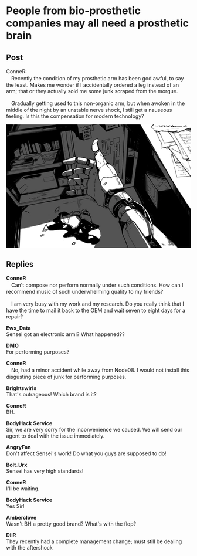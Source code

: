 # People from bio-prosthetic companies may all need a prosthetic brain
## Post
ConneR:<br>
　Recently the condition of my prosthetic arm has been god awful, to say the least. Makes me wonder if I accidentally ordered a leg instead of an arm; that or they actually sold me some junk scraped from the morgue.

　Gradually getting used to this non-organic arm, but when awoken in the middle of the night by an unstable nerve shock, I still get a nauseous feeling. Is this the compensation for modern technology?

![c0301.png](im_posts/ConneR/attachments/c0301.png)
## Replies
**ConneR**<br>
　Can't compose nor perform normally under such conditions. How can I recommend music of such underwhelming quality to my friends?

　I am very busy with my work and my research. Do you really think that I have the time to mail it back to the OEM and wait seven to eight days for a repair?

**Ewx_Data**<br>
Sensei got an electronic arm!? What happened??

**DMO**<br>
For performing purposes?

**ConneR**<br>
　No, had a minor accident while away from Node08. I would not install this disgusting piece of junk for performing purposes. 

**Brightswirls**<br>
That's outrageous! Which brand is it?

**ConneR**<br>
BH.

**BodyHack Service**<br>
Sir, we are very sorry for the inconvenience we caused. We will send our agent to deal with the issue immediately. 

**AngryFan**<br>
Don't affect Sensei's work! Do what you guys are supposed to do!

**Bolt_Urx**<br>
Sensei has very high standards!

**ConneR**<br>
I'll be waiting.

**BodyHack Service**<br>
Yes Sir!

**Amberclove**<br>
Wasn't BH a pretty good brand? What's with the flop?

**DiiR**<br>
They recently had a complete management change; must still be dealing with the aftershock

